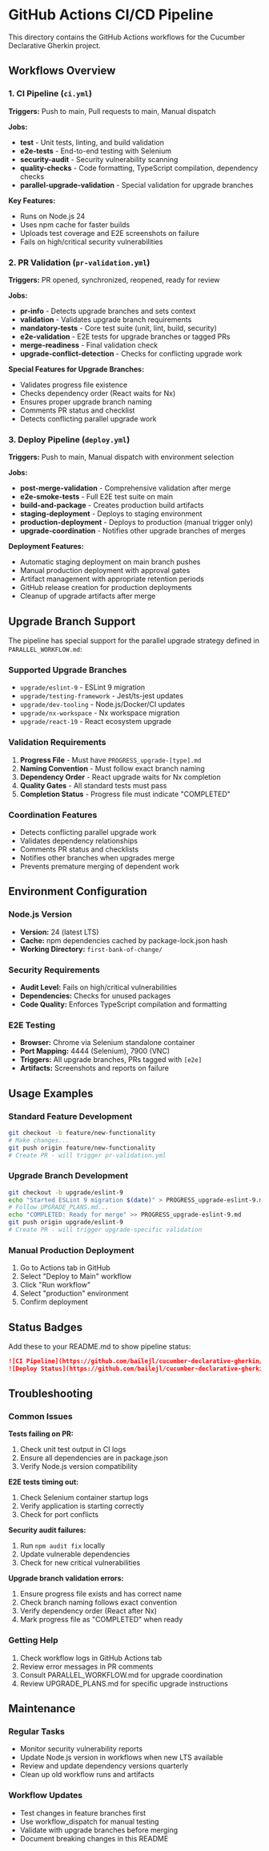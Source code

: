# GitHub Actions CI/CD Pipeline

This directory contains the GitHub Actions workflows for the Cucumber Declarative Gherkin project.

## Workflows Overview

### 1. CI Pipeline (`ci.yml`)

**Triggers:** Push to main, Pull requests to main, Manual dispatch

**Jobs:**

- **test** - Unit tests, linting, and build validation
- **e2e-tests** - End-to-end testing with Selenium
- **security-audit** - Security vulnerability scanning
- **quality-checks** - Code formatting, TypeScript compilation, dependency checks
- **parallel-upgrade-validation** - Special validation for upgrade branches

**Key Features:**

- Runs on Node.js 24
- Uses npm cache for faster builds
- Uploads test coverage and E2E screenshots on failure
- Fails on high/critical security vulnerabilities

### 2. PR Validation (`pr-validation.yml`)

**Triggers:** PR opened, synchronized, reopened, ready for review

**Jobs:**

- **pr-info** - Detects upgrade branches and sets context
- **validation** - Validates upgrade branch requirements
- **mandatory-tests** - Core test suite (unit, lint, build, security)
- **e2e-validation** - E2E tests for upgrade branches or tagged PRs
- **merge-readiness** - Final validation check
- **upgrade-conflict-detection** - Checks for conflicting upgrade work

**Special Features for Upgrade Branches:**

- Validates progress file existence
- Checks dependency order (React waits for Nx)
- Ensures proper upgrade branch naming
- Comments PR status and checklist
- Detects conflicting parallel upgrade work

### 3. Deploy Pipeline (`deploy.yml`)

**Triggers:** Push to main, Manual dispatch with environment selection

**Jobs:**

- **post-merge-validation** - Comprehensive validation after merge
- **e2e-smoke-tests** - Full E2E test suite on main
- **build-and-package** - Creates production build artifacts
- **staging-deployment** - Deploys to staging environment
- **production-deployment** - Deploys to production (manual trigger only)
- **upgrade-coordination** - Notifies other upgrade branches of merges

**Deployment Features:**

- Automatic staging deployment on main branch pushes
- Manual production deployment with approval gates
- Artifact management with appropriate retention periods
- GitHub release creation for production deployments
- Cleanup of upgrade artifacts after merge

## Upgrade Branch Support

The pipeline has special support for the parallel upgrade strategy defined in `PARALLEL_WORKFLOW.md`:

### Supported Upgrade Branches

- `upgrade/eslint-9` - ESLint 9 migration
- `upgrade/testing-framework` - Jest/ts-jest updates  
- `upgrade/dev-tooling` - Node.js/Docker/CI updates
- `upgrade/nx-workspace` - Nx workspace migration
- `upgrade/react-19` - React ecosystem upgrade

### Validation Requirements

1. **Progress File** - Must have `PROGRESS_upgrade-[type].md`
2. **Naming Convention** - Must follow exact branch naming
3. **Dependency Order** - React upgrade waits for Nx completion
4. **Quality Gates** - All standard tests must pass
5. **Completion Status** - Progress file must indicate "COMPLETED"

### Coordination Features

- Detects conflicting parallel upgrade work
- Validates dependency relationships
- Comments PR status and checklists
- Notifies other branches when upgrades merge
- Prevents premature merging of dependent work

## Environment Configuration

### Node.js Version

- **Version:** 24 (latest LTS)
- **Cache:** npm dependencies cached by package-lock.json hash
- **Working Directory:** `first-bank-of-change/`

### Security Requirements

- **Audit Level:** Fails on high/critical vulnerabilities
- **Dependencies:** Checks for unused packages
- **Code Quality:** Enforces TypeScript compilation and formatting

### E2E Testing

- **Browser:** Chrome via Selenium standalone container
- **Port Mapping:** 4444 (Selenium), 7900 (VNC)
- **Triggers:** All upgrade branches, PRs tagged with `[e2e]`
- **Artifacts:** Screenshots and reports on failure

## Usage Examples

### Standard Feature Development

```bash
git checkout -b feature/new-functionality
# Make changes...
git push origin feature/new-functionality
# Create PR - will trigger pr-validation.yml
```

### Upgrade Branch Development

```bash
git checkout -b upgrade/eslint-9
echo "Started ESLint 9 migration $(date)" > PROGRESS_upgrade-eslint-9.md
# Follow UPGRADE_PLANS.md...
echo "COMPLETED: Ready for merge" >> PROGRESS_upgrade-eslint-9.md
git push origin upgrade/eslint-9
# Create PR - will trigger upgrade-specific validation
```

### Manual Production Deployment

1. Go to Actions tab in GitHub
2. Select "Deploy to Main" workflow
3. Click "Run workflow"
4. Select "production" environment
5. Confirm deployment

## Status Badges

Add these to your README.md to show pipeline status:

```markdown
![CI Pipeline](https://github.com/bailejl/cucumber-declarative-gherkin/workflows/CI%20Pipeline/badge.svg)
![Deploy Status](https://github.com/bailejl/cucumber-declarative-gherkin/workflows/Deploy%20to%20Main/badge.svg)
```

## Troubleshooting

### Common Issues

**Tests failing on PR:**

1. Check unit test output in CI logs
2. Ensure all dependencies are in package.json
3. Verify Node.js version compatibility

**E2E tests timing out:**

1. Check Selenium container startup logs
2. Verify application is starting correctly
3. Check for port conflicts

**Security audit failures:**

1. Run `npm audit fix` locally
2. Update vulnerable dependencies
3. Check for new critical vulnerabilities

**Upgrade branch validation errors:**

1. Ensure progress file exists and has correct name
2. Check branch naming follows exact convention
3. Verify dependency order (React after Nx)
4. Mark progress file as "COMPLETED" when ready

### Getting Help

1. Check workflow logs in GitHub Actions tab
2. Review error messages in PR comments
3. Consult PARALLEL_WORKFLOW.md for upgrade coordination
4. Review UPGRADE_PLANS.md for specific upgrade instructions

## Maintenance

### Regular Tasks

- Monitor security vulnerability reports
- Update Node.js version in workflows when new LTS available
- Review and update dependency versions quarterly
- Clean up old workflow runs and artifacts

### Workflow Updates

- Test changes in feature branches first
- Use workflow_dispatch for manual testing
- Validate with upgrade branches before merging
- Document breaking changes in this README
